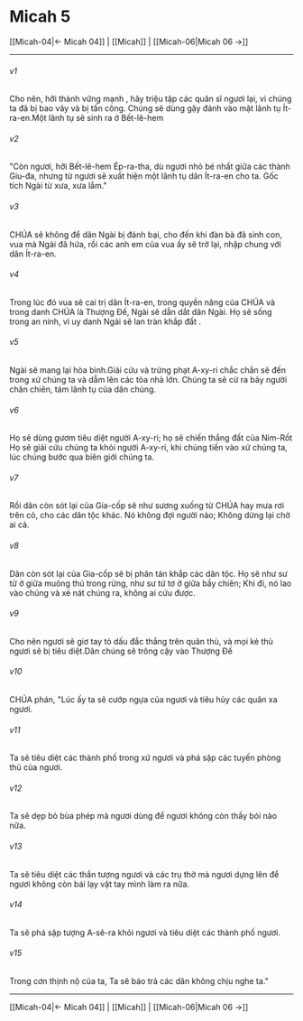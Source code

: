 # Micah 5

[[Micah-04|← Micah 04]] | [[Micah]] | [[Micah-06|Micah 06 →]]
***



###### v1 
Cho nên, hỡi thành vững mạnh , hãy triệu tập các quân sĩ ngươi lại, vì chúng ta đã bị bao vây và bị tấn công. Chúng sẽ dùng gậy đánh vào mặt lãnh tụ Ít-ra-en.Một lãnh tụ sẽ sinh ra ở Bết-lê-hem 

###### v2 
"Còn ngươi, hỡi Bết-lê-hem Ép-ra-tha, dù ngươi nhỏ bé nhất giữa các thành Giu-đa, nhưng từ ngươi sẽ xuất hiện một lãnh tụ dân Ít-ra-en cho ta. Gốc tích Ngài từ xưa, xưa lắm." 

###### v3 
CHÚA sẽ không để dân Ngài bị đánh bại, cho đến khi đàn bà đã sinh con, vua mà Ngài đã hứa, rồi các anh em của vua ấy sẽ trở lại, nhập chung với dân Ít-ra-en. 

###### v4 
Trong lúc đó vua sẽ cai trị dân Ít-ra-en, trong quyền năng của CHÚA và trong danh CHÚA là Thượng Đế, Ngài sẽ dẫn dắt dân Ngài. Họ sẽ sống trong an ninh, vì uy danh Ngài sẽ lan tràn khắp đất . 

###### v5 
Ngài sẽ mang lại hòa bình.Giải cứu và trừng phạt A-xy-ri chắc chắn sẽ đến trong xứ chúng ta và dẫm lên các tòa nhà lớn. Chúng ta sẽ cử ra bảy người chăn chiên, tám lãnh tụ của dân chúng. 

###### v6 
Họ sẽ dùng gươm tiêu diệt người A-xy-ri; họ sẽ chiến thắng đất của Nim-Rốt Họ sẽ giải cứu chúng ta khỏi người A-xy-ri, khi chúng tiến vào xứ chúng ta, lúc chúng bước qua biên giới chúng ta. 

###### v7 
Rồi dân còn sót lại của Gia-cốp sẽ như sương xuống từ CHÚA hay mưa rơi trên cỏ, cho các dân tộc khác. Nó không đợi người nào; Không dừng lại chờ ai cả. 

###### v8 
Dân còn sót lại của Gia-cốp sẽ bị phân tán khắp các dân tộc. Họ sẽ như sư tử ở giữa muông thú trong rừng, như sư tử tơ ở giữa bầy chiên; Khi đi, nó lao vào chúng và xé nát chúng ra, không ai cứu được. 

###### v9 
Cho nên ngươi sẽ giơ tay tỏ dấu đắc thắng trên quân thù, và mọi kẻ thù ngươi sẽ bị tiêu diệt.Dân chúng sẽ trông cậy vào Thượng Đế 

###### v10 
CHÚA phán, "Lúc ấy ta sẽ cướp ngựa của ngươi và tiêu hủy các quân xa ngươi. 

###### v11 
Ta sẽ tiêu diệt các thành phố trong xứ ngươi và phá sập các tuyến phòng thủ của ngươi. 

###### v12 
Ta sẽ dẹp bỏ bùa phép mà ngươi dùng để ngươi không còn thầy bói nào nữa. 

###### v13 
Ta sẽ tiêu diệt các thần tượng ngươi và các trụ thờ mà ngươi dựng lên để ngươi không còn bái lạy vật tay mình làm ra nữa. 

###### v14 
Ta sẽ phá sập tượng A-sê-ra khỏi ngươi và tiêu diệt các thành phố ngươi. 

###### v15 
Trong cơn thịnh nộ của ta, Ta sẽ báo trả các dân không chịu nghe ta."

***
[[Micah-04|← Micah 04]] | [[Micah]] | [[Micah-06|Micah 06 →]]
